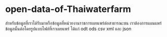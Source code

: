 # open-data-of-Thaiwaterfarm
สำหรับข้อมูลที่เราได้รับมาหรือข้อมูลที่หน่วยงานราชการเผยแพร่ต่อสาธารณะชน เราต้องการแผนแพร่ข้อมูลนั้นต่อโดยรูปแบบไฟล์ที่เราเผยแพร่ ได้แก่ odt ods csv xml และ json
